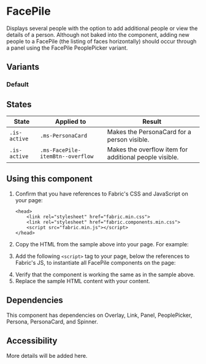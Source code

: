 # FacePile
Displays several people with the option to add additional people or view the details of a person. Although not baked into the component, adding new people to a FacePile (the listing of faces horizontally) should occur through a panel using the FacePile PeoplePicker variant.

## Variants

### Default
<!----
{{> FacePileElem props=FacePileModels.basic }}
---->
<!---i
![FacePile example](https://raw.githubusercontent.com/OfficeDev/office-ui-fabric-js/master/ghdocs/component_images/FacePile-default.png)
i--->

## States
State | Applied to | Result
 --- | --- | ---
`.is-active` | `.ms-PersonaCard` | Makes the PersonaCard for a person visible.
`.is-active` | `.ms-FacePile-itemBtn--overflow` | Makes the overflow item for additional people visible.

## Using this component
1. Confirm that you have references to Fabric's CSS and JavaScript on your page:
    ```
    <head>
        <link rel="stylesheet" href="fabric.min.css">
        <link rel="stylesheet" href="fabric.components.min.css">
        <script src="fabric.min.js"></script>
    </head>
    ```
2. Copy the HTML from the sample above into your page. For example:
<!---
<pre>
    <code>
{{renderPartialPre "FacePile" "FacePileElem" FacePileModels.basic false}}
    </code>
</pre>
--->
3. Add the following `<script>` tag to your page, below the references to Fabric's JS, to instantiate all FacePile components on the page:
<!---
<pre>
    <code>
{{renderPartialPre "FacePile" "FacePileJS" "" false}}
    </code>
</pre>
--->
4. Verify that the component is working the same as in the sample above.
5. Replace the sample HTML content with your content.

## Dependencies
This component has dependencies on Overlay, Link, Panel, PeoplePicker, Persona, PersonaCard, and Spinner.

## Accessibility
More details will be added here.

<!---
{{> FacePileJS }}
--->